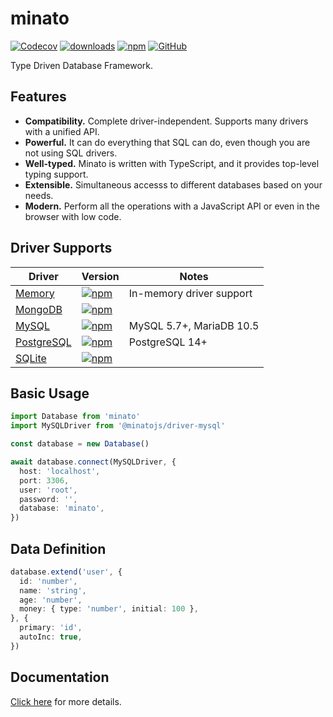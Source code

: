 # minato

[![Codecov](https://img.shields.io/codecov/c/github/shigma/minato?style=flat-square)](https://codecov.io/gh/shigma/minato)
[![downloads](https://img.shields.io/npm/dm/minato?style=flat-square)](https://www.npmjs.com/package/minato)
[![npm](https://img.shields.io/npm/v/minato?style=flat-square)](https://www.npmjs.com/package/minato)
[![GitHub](https://img.shields.io/github/license/shigma/minato?style=flat-square)](https://github.com/shigma/minato/blob/master/LICENSE)

Type Driven Database Framework.

## Features

- **Compatibility.** Complete driver-independent. Supports many drivers with a unified API.
- **Powerful.** It can do everything that SQL can do, even though you are not using SQL drivers.
- **Well-typed.** Minato is written with TypeScript, and it provides top-level typing support.
- **Extensible.** Simultaneous accesss to different databases based on your needs.
- **Modern.** Perform all the operations with a JavaScript API or even in the browser with low code.

## Driver Supports

| Driver | Version | Notes |
| ------ | ------ | ----- |
| [Memory](https://github.com/shigma/minato/tree/master/packages/memory) | [![npm](https://img.shields.io/npm/v/@minatojs/driver-memory?style=flat-square)](https://www.npmjs.com/package/@minatojs/driver-memory) | In-memory driver support |
| [MongoDB](https://github.com/shigma/minato/tree/master/packages/mongo) | [![npm](https://img.shields.io/npm/v/@minatojs/driver-mongo?style=flat-square)](https://www.npmjs.com/package/@minatojs/driver-mongo) | |
| [MySQL](https://github.com/shigma/minato/tree/master/packages/mysql) | [![npm](https://img.shields.io/npm/v/@minatojs/driver-mysql?style=flat-square)](https://www.npmjs.com/package/@minatojs/driver-mysql) | MySQL 5.7+, MariaDB 10.5 |
| [PostgreSQL](https://github.com/shigma/minato/tree/master/packages/postgres) | [![npm](https://img.shields.io/npm/v/@minatojs/driver-postgres?style=flat-square)](https://www.npmjs.com/package/@minatojs/driver-postgres) | PostgreSQL 14+ |
| [SQLite](https://github.com/shigma/minato/tree/master/packages/sqlite) | [![npm](https://img.shields.io/npm/v/@minatojs/driver-sqlite?style=flat-square)](https://www.npmjs.com/package/@minatojs/driver-sqlite) | |

## Basic Usage

```ts
import Database from 'minato'
import MySQLDriver from '@minatojs/driver-mysql'

const database = new Database()

await database.connect(MySQLDriver, {
  host: 'localhost',
  port: 3306,
  user: 'root',
  password: '',
  database: 'minato',
})
```

## Data Definition

```ts
database.extend('user', {
  id: 'number',
  name: 'string',
  age: 'number',
  money: { type: 'number', initial: 100 },
}, {
  primary: 'id',
  autoInc: true,
})
```

## Documentation

[Click here](https://koishi.chat/en-US/guide/database/) for more details.
